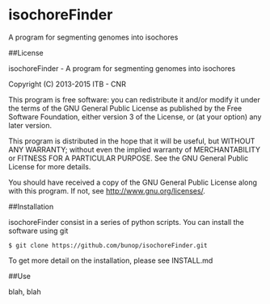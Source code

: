isochoreFinder
==============

A program for segmenting genomes into isochores

##License

isochoreFinder - A program for segmenting genomes into isochores

Copyright (C) 2013-2015 ITB - CNR

This program is free software: you can redistribute it and/or modify
it under the terms of the GNU General Public License as published by
the Free Software Foundation, either version 3 of the License, or
(at your option) any later version.

This program is distributed in the hope that it will be useful,
but WITHOUT ANY WARRANTY; without even the implied warranty of
MERCHANTABILITY or FITNESS FOR A PARTICULAR PURPOSE.  See the
GNU General Public License for more details.

You should have received a copy of the GNU General Public License
along with this program.  If not, see <http://www.gnu.org/licenses/>.

##Installation

isochoreFinder consist in a series of python scripts. You can install the software using git

```
$ git clone https://github.com/bunop/isochoreFinder.git
```

To get more detail on the installation, please see INSTALL.md

##Use

blah, blah
